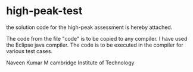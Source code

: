 # high-peak-test
the solution code for the high-peak assessment is hereby attached.

The code from the file "code" is to be copied to any compiler.
I have used the Eclipse java compiler.
The code is to be executed in the compiler for various test cases.

Naveen Kumar M
cambridge Institute of Technology
